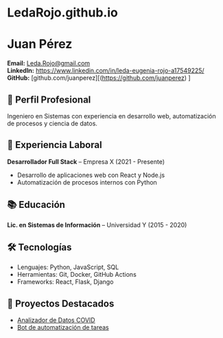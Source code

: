 # LedaRojo.github.io
# Juan Pérez

**Email:** Leda.Rojo@gmail.com  
**LinkedIn:** https://www.linkedin.com/in/leda-eugenia-rojo-a17549225/
**GitHub:** [github.com/juanperez][(https://github.com/juanperez) ]
## 🎯 Perfil Profesional
Ingeniero en Sistemas con experiencia en desarrollo web, automatización de procesos y ciencia de datos.

## 💼 Experiencia Laboral
**Desarrollador Full Stack** – Empresa X (2021 - Presente)  
- Desarrollo de aplicaciones web con React y Node.js  
- Automatización de procesos internos con Python

## 📚 Educación
**Lic. en Sistemas de Información** – Universidad Y (2015 - 2020)

## 🛠️ Tecnologías
- Lenguajes: Python, JavaScript, SQL
- Herramientas: Git, Docker, GitHub Actions
- Frameworks: React, Flask, Django

## 🧠 Proyectos Destacados
- [Analizador de Datos COVID](https://github.com/juanperez/covid-analytics)
- [Bot de automatización de tareas](https://github.com/juanperez/bot-tareas)
